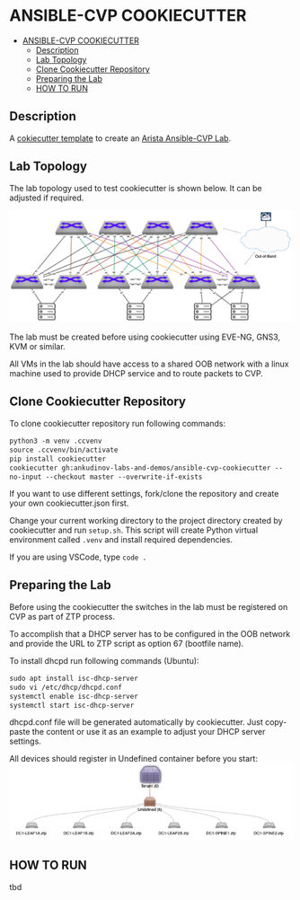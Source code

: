 # ANSIBLE-CVP COOKIECUTTER

<!-- TOC -->

- [ANSIBLE-CVP COOKIECUTTER](#ansible-cvp-cookiecutter)
  - [Description](#description)
  - [Lab Topology](#lab-topology)
  - [Clone Cookiecutter Repository](#clone-cookiecutter-repository)
  - [Preparing the Lab](#preparing-the-lab)
  - [HOW TO RUN](#how-to-run)

<!-- /TOC -->

## Description

A [cokiecutter template](https://github.com/cookiecutter/cookiecutter)  to create an [Arista Ansible-CVP Lab](https://github.com/aristanetworks/ansible-cvp).

## Lab Topology

The lab topology used to test cookiecutter is shown below. It can be adjusted if required.

![Lab Topology](/media/avd-cookiecutter-lab-topology.png)

The lab must be created before using cookiecutter using EVE-NG, GNS3, KVM or similar.

All VMs in the lab should have access to a shared OOB network with a linux machine used to provide DHCP service and to route packets to CVP.

## Clone Cookiecutter Repository

To clone cookiecutter repository run following commands:

```console
python3 -m venv .ccvenv
source .ccvenv/bin/activate
pip install cookiecutter
cookiecutter gh:ankudinov-labs-and-demos/ansible-cvp-cookiecutter --no-input --checkout master --overwrite-if-exists
```

If you want to use different settings, fork/clone the repository and create your own cookiecutter.json first.

Change your current working directory to the project directory created by cookiecutter and run `setup.sh`. This script will create Python virtual environment called `.venv` and install required dependencies.

If you are using VSCode, type `code .`

## Preparing the Lab

Before using the cookiecutter the switches in the lab must be registered on CVP as part of ZTP process.

To accomplish that a DHCP server has to be configured in the OOB network and provide the URL to ZTP script as option 67 (bootfile name).

To install dhcpd run following commands (Ubuntu):

```console
sudo apt install isc-dhcp-server
sudo vi /etc/dhcp/dhcpd.conf
systemctl enable isc-dhcp-server
systemctl start isc-dhcp-server
```

dhcpd.conf file will be generated automatically by cookiecutter. Just copy-paste the content or use it as an example to adjust your DHCP server settings.

All devices should register in Undefined container before you start:
![initial cvp state](media/initial_cvp_state.png)

## HOW TO RUN

tbd
